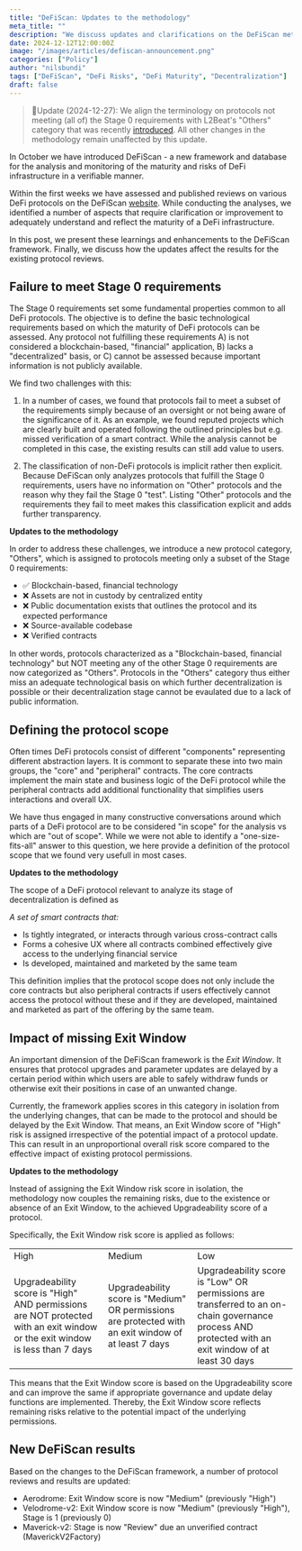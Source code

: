 ```yaml
---
title: "DeFiScan: Updates to the methodology"
meta_title: ""
description: "We discuss updates and clarifications on the DeFiScan methodology."
date: 2024-12-12T12:00:00Z
image: "/images/articles/defiscan-announcement.png"
categories: ["Policy"]
author: "nilsbundi"
tags: ["DeFiScan", "DeFi Risks", "DeFi Maturity", "Decentralization"]
draft: false
---
```



> 🚨Update (2024-12-27): We align the terminology on protocols not meeting (all of) the Stage 0 requirements with L2Beat's "Others" category that was recently [introduced](https://medium.com/l2beat/framework-update-l2-projects-recategorization-5d43b0d1fe50). All other changes in the methodology remain unaffected by this update.

In October we have introduced DeFiScan - a new framework and database for the analysis and monitoring of the maturity and risks of DeFi infrastructure in a verifiable manner.

Within the first weeks we have assessed and published reviews on various DeFi protocols on the DeFiScan [website](https://defiscan.info). While conducting the analyses, we identified a number of aspects that require clarification or improvement to adequately understand and reflect the maturity of a DeFi infrastructure.

In this post, we present these learnings and enhancements to the DeFiScan framework. Finally, we discuss how the updates affect the results for the existing protocol reviews.

## Failure to meet Stage 0 requirements

The Stage 0 requirements set some fundamental properties common to all DeFi protocols. The objective is to define the basic technological requirements based on which the maturity of DeFi protocols can be assessed. Any protocol not fulfilling these requirements A) is not considered a blockchain-based, "financial" application, B) lacks a "decentralized" basis, or C) cannot be assessed because important information is not publicly available.

We find two challenges with this:

1) In a number of cases, we found that protocols fail to meet a subset of the requirements simply because of an oversight or not being aware of the significance of it. As an example, we found reputed projects which are clearly built and operated following the outlined principles but e.g. missed verification of a smart contract. While the analysis cannot be completed in this case, the existing results can still add value to users.

2) The classification of non-DeFi protocols is implicit rather then explicit. Because DeFiScan only analyzes protocols that fulfill the Stage 0 requirements, users have no information on "Other" protocols and the reason why they fail the Stage 0 "test". Listing "Other" protocols and the requirements they fail to meet makes this classification explicit and adds further transparency.

**Updates to the methodology**

In order to address these challenges, we introduce a new protocol category, "Others", which is assigned to protocols meeting only a subset of the Stage 0 requirements:

* ✅ Blockchain-based, financial technology
* ❌ Assets are not in custody by centralized entity
* ❌ Public documentation exists that outlines the protocol and its expected performance
* ❌ Source-available codebase
* ❌ Verified contracts

In other words, protocols characterized as a "Blockchain-based, financial technology" but NOT meeting any of the other Stage 0 requirements are now categorized as "Others". Protocols in the "Others" category thus either miss an adequate technological basis on which further decentralization is possible or their decentralization stage cannot be evaulated due to a lack of public information.


## Defining the protocol scope

Often times DeFi protocols consist of different "components" representing different abstraction layers. It is commont to separate these into two main groups, the "core" and "peripheral" contracts. The core contracts implement the main state and business logic of the DeFi protocol while the peripheral contracts add additional functionality that simplifies users interactions and overall UX. 

We have thus engaged in many constructive conversations around which parts of a DeFi protocol are to be considered "in scope" for the analysis vs which are "out of scope". While we were not able to identify a "one-size-fits-all" answer to this question, we here provide a definition of the protocol scope that we found very usefull in most cases.

**Updates to the methodology**

The scope of a DeFi protocol relevant to analyze its stage of decentralization is defined as

*A set of smart contracts that:* 
- Is tightly integrated, or interacts through various cross-contract calls
- Forms a cohesive UX where all contracts combined effectively give access to the underlying financial service
- Is developed, maintained and marketed by the same team

This definition implies that the protocol scope does not only include the core contracts but also peripheral contracts if users effectively cannot access the protocol without these and if they are developed, maintained and marketed as part of the offering by the same team.

## Impact of missing Exit Window

An important dimension of the DeFiScan framework is the *Exit Window*. It ensures that protocol upgrades and parameter updates are delayed by a certain period within which users are able to safely withdraw funds or otherwise exit their positions in case of an unwanted change.

Currently, the framework applies scores in this category in isolation from the underlying changes, that can be made to the protocol and should be delayed by the Exit Window. That means, an Exit Window score of "High" risk is assigned irrespective of the potential impact of a protocol update. This can result in an unproportional overall risk score compared to the effective impact of existing protocol permissions. 

**Updates to the methodology**

Instead of assigning the Exit Window risk score in isolation, the methodology now couples the remaining risks, due to the existence or absence of an Exit Window, to the achieved Upgradeability score of a protocol. 

Specifically, the Exit Window risk score is applied as follows:

<table>
  <tr>
   <td>High
   </td>
   <td>Medium
   </td>
   <td>Low
   </td>
  </tr>
  <tr>
   <td>Upgradeability score is "High" AND permissions are NOT protected with an exit window or the exit window is less than 7 days
   </td>
   <td>Upgradeability score is "Medium" OR permissions are protected with an exit window of at least 7 days
   </td>
   <td>Upgradeability score is "Low" OR permissions are transferred to an on-chain governance process AND protected with an exit window of at least 30 days
   </td>
  </tr>
</table>

This means that the Exit Window score is based on the Upgradeability score and can improve the same if appropriate governance and update delay functions are implemented. Thereby, the Exit Window score reflects remaining risks relative to the potential impact of the underlying permissions.

## New DeFiScan results

Based on the changes to the DeFiScan framework, a number of protocol reviews and results are updated:

- Aerodrome: Exit Window score is now "Medium" (previously "High")
- Velodrome-v2: Exit Window score is now "Medium" (previously "High"), Stage is 1 (previously 0)
- Maverick-v2: Stage is now "Review" due an unverified contract (MaverickV2Factory)
